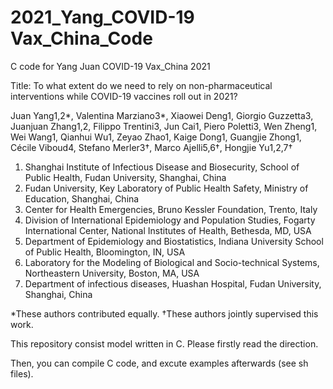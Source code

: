 # 2021_Yang_COVID-19 Vax_China_Code

C code for Yang Juan COVID-19 Vax_China 2021

Title: To what extent do we need to rely on non-pharmaceutical interventions while COVID-19 vaccines roll out in 2021?

Juan Yang1,2*, Valentina Marziano3*, Xiaowei Deng1, Giorgio Guzzetta3, Juanjuan Zhang1,2, Filippo Trentini3, Jun Cai1, Piero Poletti3, Wen Zheng1, Wei Wang1, Qianhui Wu1, Zeyao Zhao1, Kaige Dong1, Guangjie Zhong1, Cécile Viboud4, Stefano Merler3†, Marco Ajelli5,6†, Hongjie Yu1,2,7†

1.	Shanghai Institute of Infectious Disease and Biosecurity, School of Public Health, Fudan University, Shanghai, China
2.	Fudan University, Key Laboratory of Public Health Safety, Ministry of Education, Shanghai, China 
3.	Center for Health Emergencies, Bruno Kessler Foundation, Trento, Italy
4.	Division of International Epidemiology and Population Studies, Fogarty International Center, National Institutes of Health, Bethesda, MD, USA
5.	Department of Epidemiology and Biostatistics, Indiana University School of Public Health, Bloomington, IN, USA
6.	Laboratory for the Modeling of Biological and Socio-technical Systems, Northeastern University, Boston, MA, USA
7.	Department of infectious diseases, Huashan Hospital, Fudan University, Shanghai, China

*These authors contributed equally. 
†These authors jointly supervised this work. 

This repository consist model written in C. Please firstly read the direction.

Then, you can compile C code, and excute examples afterwards (see sh files).
